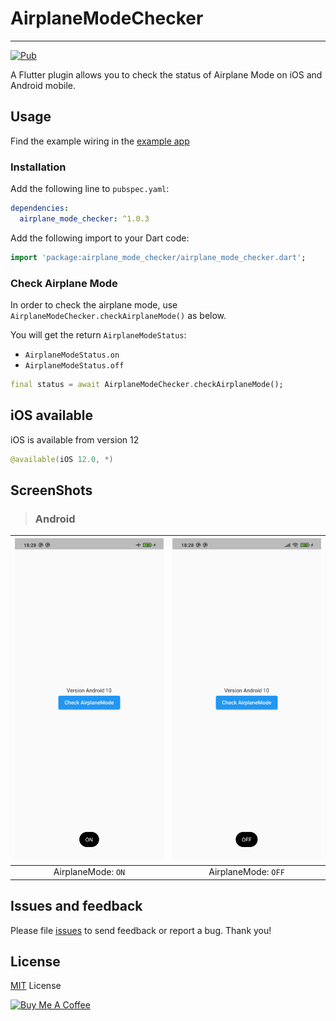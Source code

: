 # AirplaneModeChecker

------

[![Pub](https://img.shields.io/pub/v/airplane_mode_checker.svg)](https://pub.dev/packages/airplane_mode_checker)

A Flutter plugin allows you to check the status of Airplane Mode on iOS and Android mobile.

## Usage 
Find the example wiring in the [example app](https://github.com/14h4i/airplane_mode_checker/blob/master/example/lib/main.dart)
### Installation

Add the following line to `pubspec.yaml`:

```yaml
dependencies:
  airplane_mode_checker: ^1.0.3
```

Add the following import to your Dart code:

```dart
import 'package:airplane_mode_checker/airplane_mode_checker.dart';
```


### Check Airplane Mode

In order to check the airplane mode, use ```AirplaneModeChecker.checkAirplaneMode()``` as below.  

You will get the return `AirplaneModeStatus`:
- `AirplaneModeStatus.on`
- `AirplaneModeStatus.off`


```dart
final status = await AirplaneModeChecker.checkAirplaneMode();
```


## iOS available

iOS is available from version 12

```swift
@available(iOS 12.0, *)
```


## ScreenShots

> ### Android
| <img src="https://raw.githubusercontent.com/14h4i/airplane_mode_checker/master/screenshots/on.jpg" width="360" /> | <img src="https://raw.githubusercontent.com/14h4i/airplane_mode_checker/master/screenshots/off.jpg" width="360" /> |
| :------------: | :------------: |
| AirplaneMode: `ON` | AirplaneMode: `OFF` |



## Issues and feedback

Please file [issues](https://github.com/14h4i/airplane_mode_checker/issues) to send feedback or report a bug. Thank you!


## License

[MIT](https://mit-license.org) License

<a href="https://www.buymeacoffee.com/14h4i" target="_blank"><img src="https://cdn.buymeacoffee.com/buttons/default-orange.png" alt="Buy Me A Coffee" height="41" width="174"></a>

